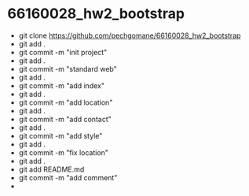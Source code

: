 # 66160028_hw2_bootstrap
- git clone https://github.com/pechgomane/66160028_hw2_bootstrap
- git add .
- git commit -m "init project"
- git add .
- git commit -m "standard web"
- git add .
- git commit -m "add index"
- git add .
- git commit -m "add location"
- git add .
- git commit -m "add contact"
- git add .
- git commit -m "add style"
- git add .
- git commit -m "fix location"
- git add .
- git add README.md
- git commit -m "add comment"
- 